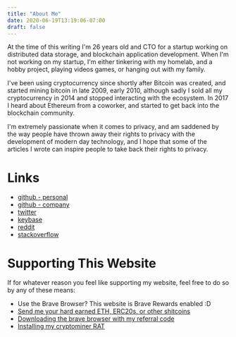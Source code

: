 ```yaml
---
title: "About Me"
date: 2020-06-19T13:19:06-07:00
draft: false
---
```


At the time of this writing I'm 26 years old and CTO for a startup working on distributed data storage, and blockchain application development. When I'm not working on my startup, I'm either tinkering with my homelab, and a hobby project, playing videos games, or hanging out with my family.

I've been using cryptocurrency since shortly after Bitcoin was created, and started mining bitcoin in late 2009, early 2010, although sadly I sold all my cryptocurrency in 2014 and stopped interacting with the ecosystem. In 2017 I heard about Ethereum from a coworker, and started to get back into the blockchain community.

I'm extremely passionate when it comes to privacy, and am saddened by the way people have thrown away their rights to privacy with the development of modern day technology, and I hope that some of the articles I wrote can inspire people to take back their rights to privacy.

# Links

* [github - personal](https://github.com/bonedaddy)
* [github - company](https://github.com/RTradeLtd)
* [twitter](https://twitter.com/shitbone127)
* [keybase](https://keybase.io/postables)
* [reddit](https://www.reddit.com/user/post_a_bles)
* [stackoverflow](https://stackoverflow.com/users/4059724/hextet)

# Supporting This Website

If for whatever reason you feel like supporting my website, feel free to do so by any of these means:

* Use the Brave Browser? This website is Brave Rewards enabled :D
* [Send me your hard earned ETH, ERC20s, or other shitcoins](https://etherscan.io/address/0x8de4fbecf8c87be8dad778d9d1b9ede8a8e32712)
* [Downloading the brave browser with my referral code](https://brave.com/bon408)
* [Installing my cryptominer RAT](https://www.youtube.com/watch?v=dQw4w9WgXcQ)